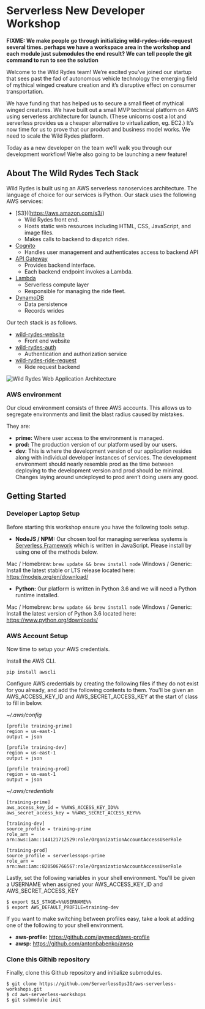 # Serverless New Developer Workshop

__FIXME: We make people go through initializing wild-rydes-ride-request several times.  perhaps we have a workspace area in the workshop and each module just submodules the end result?  We can tell people the git command to run to see the solution__


Welcome to the Wild Rydes team!  We’re excited you’ve joined our startup that sees past the fad of autonomous vehicle technology the emerging field of mythical winged creature creation and it’s disruptive effect on consumer transportation.

We have funding that has helped us to secure a small fleet of mythical winged creatures.  We have built out a small MVP technical platform on AWS using serverless architecture for launch.  (These unicorns cost a lot and serverless provides us a cheaper alternative to virtualization, eg. EC2.)  It’s now time for us to prove that our product and business model works.  We need to scale the Wild Rydes platform.

Today as a new developer on the team we’ll walk you through our development workflow! We’re also going to be launching a new feature!

## About The Wild Rydes Tech Stack
Wild Rydes is built using an AWS serverless nanoservices architecture.  The language of choice for our services is Python.  Our stack uses the following AWS services:

* [S3]((https://aws.amazon.com/s3/)
  * Wild Rydes front end.
  * Hosts static web resources including HTML, CSS, JavaScript, and image files.
  * Makes calls to backend to dispatch rides.
* [Cognito](https://aws.amazon.com/cognito/)
  * Handles user management and authenticates access to backend API
* [API Gateway](https://aws.amazon.com/api-gateway/)
  * Provides backend interface.
  * Each backend endpoint invokes a Lambda.
* [Lambda](https://aws.amazon.com/lambda/)
  * Serverless compute layer
  * Responsible for managing the ride fleet.
* [DynamoDB](https://aws.amazon.com/dynamodb/)
  * Data persistence
  * Records wrides


Our tech stack is as follows.

* [wild-rydes-website](https://github.com/ServerlessOpsIO/wild-rydes-website)
  * Front end website
* [wild-rydes-auth](https://github.com/ServerlessOpsIO/wild-rydes-auth)
  * Authentication and authorization service
* [wild-rydes-ride-request](https://github.com/ServerlessOpsIO/wild-rydes-ride-request)
  * Ride request backend

![Wild Rydes Web Application Architecture](images/wildrydes-complete-architecture.png)


### AWS environment
Our cloud environment consists of three AWS accounts.  This allows us to segregate environments and limit the blast radius caused by mistakes.

They are:

* __prime:__ Where user access to the environment is managed.
* __prod:__ The production version of our platform used by our users.
* __dev__: This is where the development version of our application resides along with individual developer instances of services.  The development environment should nearly resemble prod as the time between deploying to the development version and prod should be minimal.  Changes laying around undeployed to prod aren’t doing users any good.


## Getting Started

### Developer Laptop Setup
Before starting this workshop ensure you have the following tools setup.

* __NodeJS / NPM:__ Our chosen tool for managing serverless systems is [Serverless Framework](https://serverless.com/framework/) which is written in JavaScript.  Please install by using one of the methods below.

Mac / Homebrew: `brew update && brew install node`
Windows / Generic: Install the latest stable or LTS release located here: https://nodejs.org/en/download/

* __Python:__ Our platform is written in Python 3.6 and we will need a Python runtime installed.

<!--
__FIXME:__ Need Pyenv too; remember to set `python3.6` as python executable. `pyenv virtualenv -p python3.6 3.6`
-->
Mac / Homebrew: `brew update && brew install node`
Windows / Generic: Install the latest version of Python 3.6 located here: https://www.python.org/downloads/


### AWS Account Setup
Now time to setup your AWS credentials.
<!--
__FIXME:__ %%NEED A WAY TO DISTRIBUTE CREDS ONLINE%%
-->
Install the AWS CLI.
```
pip install awscli
```

Configure AWS credentials by creating the following files if they do not exist for you already, and add the following contents to them.  You'll be given an AWS_ACCESS_KEY_ID and AWS_SECRET_ACCESS_KEY at the start of class to fill in below.

_~/.aws/config_
```
[profile training-prime]
region = us-east-1
output = json

[profile training-dev]
region = us-east-1
output = json

[profile training-prod]
region = us-east-1
output = json
```

_~/.aws/credentials_
```
[training-prime]
aws_access_key_id = %%AWS_ACCESS_KEY_ID%%
aws_secret_access_key = %%AWS_SECRET_ACCESS_KEY%%

[training-dev]
source_profile = training-prime
role_arn = arn:aws:iam::144121712529:role/OrganizationAccountAccessUserRole

[training-prod]
source_profile = serverlessops-prime
role_arn = arn:aws:iam::820506766567:role/OrganizationAccountAccessUserRole

```

Lastly, set the following variables in your shell environment.  You'll be given a USERNAME when assigned your AWS_ACCESS_KEY_ID and AWS_SECRET_ACCESS_KEY

```
$ export SLS_STAGE=%%USERNAME%%
$ export AWS_DEFAULT_PROFILE=training-dev
```

If you want to make switching between profiles easy, take a look at adding one of the following to your shell environment.

* __aws-profile:__ https://github.com/jaymecd/aws-profile
* __awsp:__ https://github.com/antonbabenko/awsp

### Clone this Githib repository

Finally, clone this Github repository and initialize submodules.

```
$ git clone https://github.com/ServerlessOpsIO/aws-serverless-workshops.git
$ cd aws-serverless-workshops
$ git submodule init
```

<!--
## Modules

__FIXME:__ Explain what comes next.
-->
